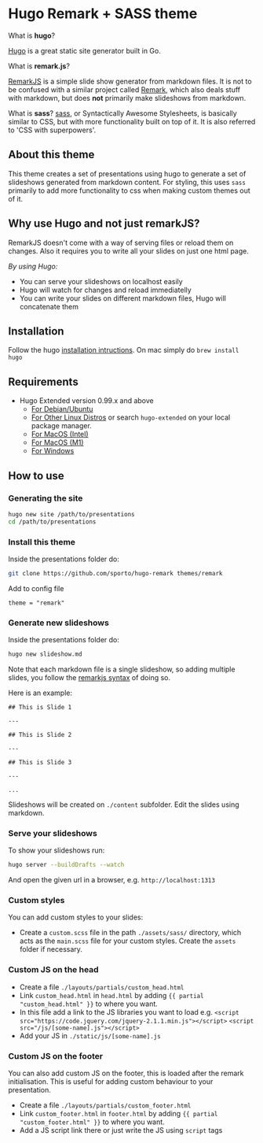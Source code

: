 # Hugo Remark + SASS theme

What is **hugo**?

[Hugo](http://gohugo.io/) is a great static site generator built in Go.

What is **remark.js**?

[RemarkJS](https://github.com/gnab/remark) is a simple slide show generator from markdown files. It is not to be confused with a similar project called [Remark](https://github.com/remarkjs/remark), which also deals stuff with markdown, but does **not** primarily make slideshows from markdown.

What is **sass**?
[sass](https://sass-lang.com/), or Syntactically Awesome Stylesheets, is basically similar to CSS, but with more functionality built on top of it. It is also referred to 'CSS with superpowers'.

## About this theme

This theme creates a set of presentations using hugo to generate a set of slideshows generated from markdown content. For styling, this uses `sass` primarily to add more functionality to css when making custom themes out of it.

## Why use Hugo and not just remarkJS?

RemarkJS doesn't come with a way of serving files or reload them on changes. Also it requires you to write all your slides on just one html page.

*By using Hugo:*

- You can serve your slideshows on localhost easily
- Hugo will watch for changes and reload immediatelly
- You can write your slides on different markdown files, Hugo will concatenate them

## Installation

Follow the hugo [installation intructions](http://gohugo.io/). On mac simply do `brew install hugo`

## Requirements

- Hugo Extended version 0.99.x and above
  - [For Debian/Ubuntu](https://github.com/gohugoio/hugo/releases/download/v0.99.1/hugo_extended_0.99.1_Linux-64bit.deb)
  - [For Other Linux Distros](https://github.com/gohugoio/hugo/releases/download/v0.99.1/hugo_extended_0.99.1_Linux-64bit.tar.gz) or search `hugo-extended` on your local package manager.
  - [For MacOS (Intel)](https://github.com/gohugoio/hugo/releases/download/v0.99.1/hugo_extended_0.99.1_macOS-64bit.tar.gz)
  - [For MacOS (M1)](https://github.com/gohugoio/hugo/releases/download/v0.99.1/hugo_extended_0.99.1_macOS-ARM64.tar.gz)
  - [For Windows](https://github.com/gohugoio/hugo/releases/download/v0.99.1/hugo_extended_0.99.1_Windows-64bit.zip)

## How to use

### Generating the site

```bash
hugo new site /path/to/presentations
cd /path/to/presentations
```

### Install this theme

Inside the presentations folder do:

```bash
git clone https://github.com/sporto/hugo-remark themes/remark
```
Add to config file
```
theme = "remark"
```
### Generate new slideshows

Inside the presentations folder do:

```bash
hugo new slideshow.md
```

Note that each markdown file is a single slideshow, so adding multiple slides, you follow the [remarkjs syntax](https://github.com/gnab/remark/wiki/Markdown) of doing so.

Here is an example:
```
## This is Slide 1

---

## This is Slide 2

---

## This is Slide 3

---

...

```

Slideshows will be created on `./content` subfolder.
Edit the slides using markdown.

### Serve your slideshows

To show your slideshows run:

```bash
hugo server --buildDrafts --watch
```

And open the given url in a browser, e.g. `http://localhost:1313`

### Custom styles

You can add custom styles to your slides:

- Create a `custom.scss` file in the path `./assets/sass/` directory, which acts as the `main.scss` file for your custom styles. Create the `assets` folder if necessary.

### Custom JS on the head

- Create a file `./layouts/partials/custom_head.html`
- Link `custom_head.html` in `head.html` by adding `{{ partial "custom_head.html" }}` to where you want.
- In this file add a link to the JS libraries you want to load e.g.
  `<script src="https://code.jquery.com/jquery-2.1.1.min.js"></script>`
  `<script src="/js/[some-name].js"></script>`
- Add your JS in `./static/js/[some-name].js`


### Custom JS on the footer

You can also add custom JS on the footer, this is loaded after the remark initialisation. This is useful for adding custom behaviour to your presentation.

- Create a file `./layouts/partials/custom_footer.html`
- Link `custom_footer.html` in `footer.html` by adding `{{ partial "custom_footer.html" }}` to where you want.
- Add a JS script link there or just write the JS using `script` tags

